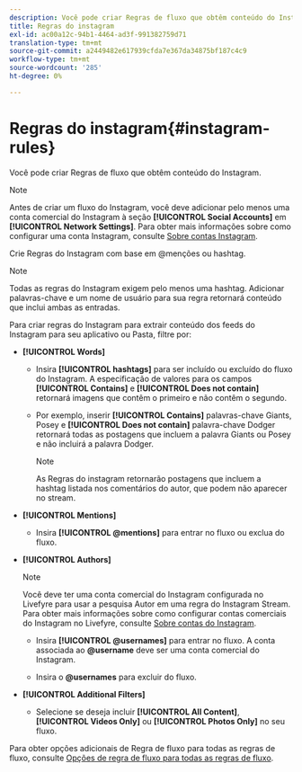 ```yaml
---
description: Você pode criar Regras de fluxo que obtêm conteúdo do Instagram.
title: Regras do instagram
exl-id: ac00a12c-94b1-4464-ad3f-991382759d71
translation-type: tm+mt
source-git-commit: a2449482e617939cfda7e367da34875bf187c4c9
workflow-type: tm+mt
source-wordcount: '285'
ht-degree: 0%

---
```


# Regras do instagram{#instagram-rules}

Você pode criar Regras de fluxo que obtêm conteúdo do Instagram.

>[!NOTE]
>
>Antes de criar um fluxo do Instagram, você deve adicionar pelo menos uma conta comercial do Instagram à seção **[!UICONTROL Social Accounts]** em **[!UICONTROL Network Settings]**. Para obter mais informações sobre como configurar uma conta Instagram, consulte [Sobre contas Instagram](../c-users-creating-accounts-with-studio-access/t-configure-social-accout-instagram/c-about-instagram-accounts.md#c_about_instagram_accounts).

Crie Regras do Instagram com base em @menções ou hashtag.

>[!NOTE]
>
>Todas as regras do Instagram exigem pelo menos uma hashtag. Adicionar palavras-chave e um nome de usuário para sua regra retornará conteúdo que inclui ambas as entradas.

Para criar regras do Instagram para extrair conteúdo dos feeds do Instagram para seu aplicativo ou Pasta, filtre por:

* **[!UICONTROL Words]**

   * Insira **[!UICONTROL hashtags]** para ser incluído ou excluído do fluxo do Instagram. A especificação de valores para os campos **[!UICONTROL Contains]** e **[!UICONTROL Does not contain]** retornará imagens que contêm o primeiro e não contêm o segundo.

   * Por exemplo, inserir **[!UICONTROL Contains]** palavras-chave Giants, Posey e **[!UICONTROL Does not contain]** palavra-chave Dodger retornará todas as postagens que incluem a palavra Giants ou Posey e não incluirá a palavra Dodger.

      >[!NOTE]
      >
      >As Regras do instagram retornarão postagens que incluem a hashtag listada nos comentários do autor, que podem não aparecer no stream.

* **[!UICONTROL Mentions]**

   * Insira **[!UICONTROL @mentions]** para entrar no fluxo ou exclua do fluxo.

* **[!UICONTROL Authors]**

   >[!NOTE]
   >
   >Você deve ter uma conta comercial do Instagram configurada no Livefyre para usar a pesquisa Autor em uma regra do Instagram Stream. Para obter mais informações sobre como configurar contas comerciais do Instagram no Livefyre, consulte [Sobre contas do Instagram](../c-users-creating-accounts-with-studio-access/t-configure-social-accout-instagram/c-about-instagram-accounts.md#c_about_instagram_accounts).

   * Insira **[!UICONTROL @usernames]** para entrar no fluxo. A conta associada ao **@username** deve ser uma conta comercial do Instagram.

   * Insira o **@usernames** para excluir do fluxo.

* **[!UICONTROL Additional Filters]**

   * Selecione se deseja incluir **[!UICONTROL All Content]**, **[!UICONTROL Videos Only]** ou **[!UICONTROL Photos Only]** no seu fluxo.

Para obter opções adicionais de Regra de fluxo para todas as regras de fluxo, consulte [Opções de regra de fluxo para todas as regras de fluxo](../c-streams/c-stream-rule-options-for-all-stream-rules.md#c_stream_rule_options_for_all_stream_rules).
